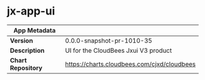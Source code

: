 # jx-app-ui

|App Metadata||
|---|---|
| **Version** | 0.0.0-snapshot-pr-1010-35 |
| **Description** | UI for the CloudBees Jxui V3 product |
| **Chart Repository** | https://charts.cloudbees.com/cjxd/cloudbees |
